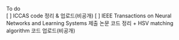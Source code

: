 
To do  
[ ] ICCAS code 정리 & 업로드(비공개)
[ ] IEEE Transactions on Neural Networks and Learning Systems 제출 논문 코드 정리 + HSV matching algorithm 코드 업로드(비공개)

